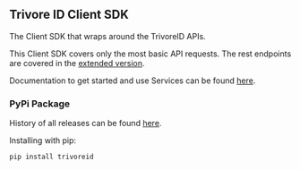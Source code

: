 ## Trivore ID Client SDK

The Client SDK that wraps around the TrivoreID APIs.

This Client SDK covers only the most basic API requests. The rest endpoints are
covered in the [extended version](https://gitlab.com/trivore_public/trivoreid-client-sdk-for-python-extended).

Documentation to get started and use Services can be found [here](https://trivore.atlassian.net/wiki/spaces/TISpubdoc/pages/20515307/Client+SDK+for+Python).

### PyPi Package

History of all releases can be found [here](https://pypi.org/project/trivoreid/).

Installing with pip:

```
pip install trivoreid
```